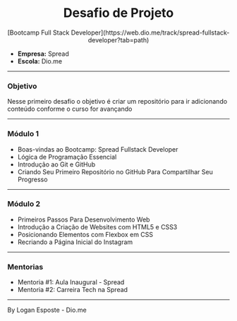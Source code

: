 # <center>Desafio de Projeto</center>

<center>[Bootcamp Full Stack Developer](https://web.dio.me/track/spread-fullstack-developer?tab=path)</center>

* **Empresa:** Spread
* **Escola:** Dio.me



---



### Objetivo

Nesse primeiro desafio o objetivo é criar um repositório para ir adicionando conteúdo conforme o curso for avançando



---



### Módulo 1

* Boas-vindas ao Bootcamp: Spread Fullstack Developer
* Lógica de Programação Essencial
* Introdução ao Git e GitHub
* Criando Seu Primeiro Repositório no GitHub Para Compartilhar Seu Progresso



---



### Módulo 2

* Primeiros Passos Para Desenvolvimento Web
* Introdução a Criação de Websites com HTML5 e CSS3
* Posicionando Elementos com Flexbox em CSS
* Recriando a Página Inicial do Instagram



---



### Mentorias

* Mentoria #1: Aula Inaugural -  Spread
* Mentoria #2: Carreira Tech na Spread



---
By Logan Esposte - Dio.me
